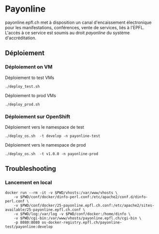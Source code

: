 # Payonline

payonline.epfl.ch met à disposition un canal d'encaissement électronique pour les manifestations, conférences, vente de services, liés à l'EPFL.
L'accès à ce service est soumis au droit *payonline* du système d'accréditation.

## Déploiement

### Déploiement on VM

Déploiement to test VMs
```
./deploy_test.sh
```

Déploiement to prod VMs
```
./deploy_prod.sh
```

### Déploiement sur OpenShift

Déploiement vers le namespace de test
```
./deploy_os.sh  -t develop -n payonline-test
```

Déploiement vers le namespace de prod
```
./deploy_os.sh  -t v1.0.0 -n payonline-prod
```

## Troubleshooting

### Lancement en local

```
docker run --rm -it -v $PWD/vhosts:/var/www/vhosts \
    -v $PWD/conf/docker/dinfo-perl.conf:/etc/apache2/conf.d/dinfo-perl.conf \
    -v $PWD/conf/docker/25-payonline.epfl.ch.conf:/etc/apache2/sites-available/25-payonline.epfl.ch.conf \
    -v $PWD/log:/var/log -v $PWD/conf/docker:/home/dinfo \
    -v $PWD/cgi-bin:/var/www/vhosts/payonline.epfl.ch/cgi-bin \
    -p 8080:8080 os-docker-registry.epfl.ch/payonline-test/payonline:develop
```
